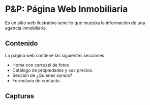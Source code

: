 
# P&P: Página Web Inmobiliaria 
Es un sitio web ilustrativo sencillo que muestra la información de una agencia inmobiliaria. 

## Contenido 
La página web contiene las siguientes secciones:
- Home con carrusel de fotos
- Catálogo de propiedades y sus precios.
- Sección de ¿Quienes somos?
- Formulario de contacto.

## Capturas 
